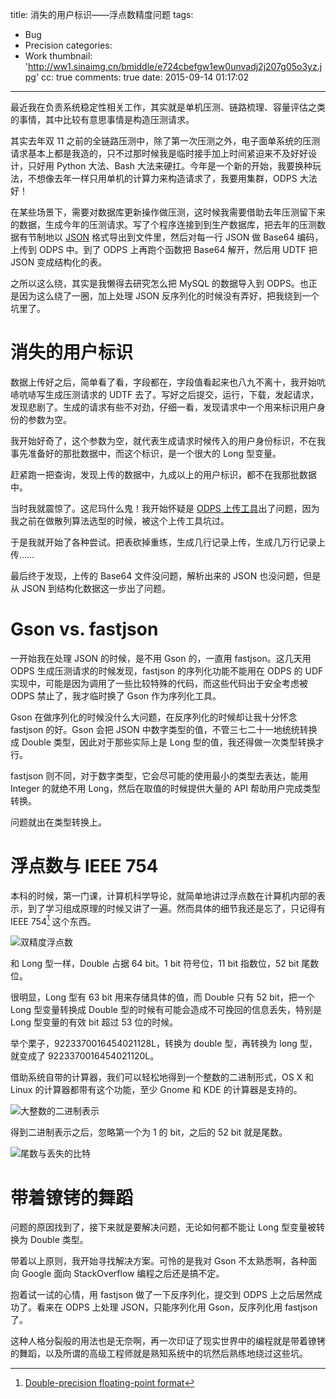 title: 消失的用户标识——浮点数精度问题
tags:
  - Bug
  - Precision
categories:
  - Work
thumbnail: 'http://ww1.sinaimg.cn/bmiddle/e724cbefgw1ew0unvadj2j207g05o3yz.jpg'
cc: true
comments: true
date: 2015-09-14 01:17:02
---

最近我在负责系统稳定性相关工作，其实就是单机压测、链路梳理、容量评估之类的事情，其中比较有意思事情是构造压测请求。

其实去年双 11 之前的全链路压测中，除了第一次压测之外，电子面单系统的压测请求基本上都是我造的，只不过那时候我是临时接手加上时间紧迫来不及好好设计，只好用 Python 大法、Bash 大法来硬扛。今年是一个新的开始，我要换种玩法，不想像去年一样只用单机的计算力来构造请求了，我要用集群，ODPS 大法好！

<!-- more --><!-- indicate-the-source -->

在某些场景下，需要对数据库更新操作做压测，这时候我需要借助去年压测留下来的数据，生成今年的压测请求。写了个程序连接到到生产数据库，把去年的压测数据有节制地以 [JSON][1] 格式导出到文件里，然后对每一行 JSON 做 Base64 编码，上传到 ODPS 中。到了 ODPS 上再跑个函数把 Base64 解开，然后用 UDTF 把 JSON 变成结构化的表。

之所以这么绕，其实是我懒得去研究怎么把 MySQL 的数据导入到 ODPS。也正是因为这么绕了一圈，加上处理 JSON 反序列化的时候没有弄好，把我绕到一个坑里了。

# 消失的用户标识 #

数据上传好之后，简单看了看，字段都在，字段值看起来也八九不离十，我开始吭哧吭哧写生成压测请求的 UDTF 去了。写好之后提交，运行，下载，发起请求，发现悲剧了。生成的请求有些不对劲，仔细一看，发现请求中一个用来标识用户身份的参数为空。

我开始好奇了，这个参数为空，就代表生成请求时候传入的用户身份标识，不在我事先准备好的那批数据中，而这个标识，是一个很大的 Long 型变量。

赶紧跑一把查询，发现上传的数据中，九成以上的用户标识，都不在我那批数据中。

当时我就震惊了。这尼玛什么鬼！我开始怀疑是 [ODPS 上传工具][3]出了问题，因为我之前在做散列算法选型的时候，被这个上传工具坑过。

于是我就开始了各种尝试。把表砍掉重练，生成几行记录上传，生成几万行记录上传……

最后终于发现，上传的 Base64 文件没问题，解析出来的 JSON 也没问题，但是从 JSON 到结构化数据这一步出了问题。

# Gson vs. fastjson #

一开始我在处理 JSON 的时候，是不用 Gson 的，一直用 fastjson。这几天用 ODPS 生成压测请求的时候发现，fastjson 的序列化功能不能用在 ODPS 的 UDF 实现中，可能是因为调用了一些比较特殊的代码，而这些代码出于安全考虑被 ODPS 禁止了，我才临时换了 Gson 作为序列化工具。

Gson 在做序列化的时候没什么大问题，在反序列化的时候却让我十分怀念 fastjson 的好。Gson 会把 JSON 中数字类型的值，不管三七二十一地统统转换成 Double 类型，因此对于那些实际上是 Long 型的值，我还得做一次类型转换才行。

fastjson 则不同，对于数字类型，它会尽可能的使用最小的类型去表达，能用 Integer 的就绝不用 Long，然后在取值的时候提供大量的 API 帮助用户完成类型转换。

问题就出在类型转换上。

# 浮点数与 IEEE 754 #

本科的时候，第一门课，计算机科学导论，就简单地讲过浮点数在计算机内部的表示，到了学习组成原理的时候又讲了一遍。然而具体的细节我还是忘了，只记得有 IEEE 754[^1] 这个东西。

[^1]: [Double-precision floating-point format][2]

![双精度浮点数](http://ww1.sinaimg.cn/large/e724cbefgw1ew1a83twibj20yc06ymy9.jpg)

和 Long 型一样，Double 占据 64 bit。1 bit 符号位，11 bit 指数位，52 bit 尾数位。

很明显，Long 型有 63 bit 用来存储具体的值，而 Double 只有 52 bit，把一个 Long 型变量转换成 Double 型的时候有可能会造成不可挽回的信息丢失，特别是 Long 型变量的有效 bit 超过 53 位的时候。

举个栗子，9223370016454021128L，转换为 double 型，再转换为 long 型，就变成了 9223370016454021120L。

借助系统自带的计算器，我们可以轻松地得到一个整数的二进制形式，OS X 和 Linux 的计算器都带有这个功能，至少 Gnome 和 KDE 的计算器是支持的。

![大整数的二进制表示](http://ww2.sinaimg.cn/large/e724cbefgw1ew1avmqukyj20b205dwev.jpg)

得到二进制表示之后，忽略第一个为 1 的 bit，之后的 52 bit 就是尾数。

![尾数与丢失的比特](http://ww4.sinaimg.cn/large/e724cbefgw1ew1bb7p19xj20b205ejrw.jpg)

# 带着镣铐的舞蹈 #

问题的原因找到了，接下来就是要解决问题，无论如何都不能让 Long 型变量被转换为 Double 类型。

带着以上原则，我开始寻找解决方案。可怜的是我对 Gson 不太熟悉啊，各种面向 Google 面向 StackOverflow 编程之后还是搞不定。

抱着试一试的心情，用 fastjson 做了一下反序列化，提交到 ODPS 上之后居然成功了。看来在 ODPS 上处理 JSON，只能序列化用 Gson，反序列化用 fastjson 了。

这种人格分裂般的用法也是无奈啊，再一次印证了现实世界中的编程就是带着镣铐的舞蹈，以及所谓的高级工程师就是熟知系统中的坑然后熟练地绕过这些坑。


[1]: http://json.org
[2]: https://en.wikipedia.org/wiki/Double-precision_floating-point_format
[3]: https://docs.aliyun.com/#/pub/odps/tools/dship&install
